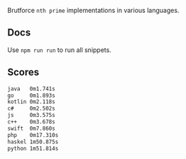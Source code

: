 Brutforce `nth prime` implementations in various languages.

Docs
----

Use `npm run run` to run all snippets.

Scores
------

```bash
java   0m1.741s
go     0m1.893s
kotlin 0m2.118s
c#     0m2.502s
js     0m3.575s
c++    0m3.678s
swift  0m7.860s
php    0m17.310s
haskel 1m50.875s
python 1m51.814s
```
